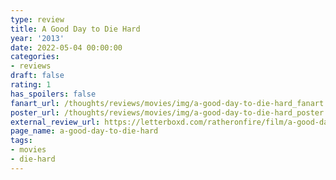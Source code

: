 ```yaml
---
type: review
title: A Good Day to Die Hard
year: '2013'
date: 2022-05-04 00:00:00
categories:
- reviews
draft: false
rating: 1
has_spoilers: false
fanart_url: /thoughts/reviews/movies/img/a-good-day-to-die-hard_fanart.png
poster_url: /thoughts/reviews/movies/img/a-good-day-to-die-hard_poster.png
external_review_url: https://letterboxd.com/ratheronfire/film/a-good-day-to-die-hard/
page_name: a-good-day-to-die-hard
tags:
- movies
- die-hard
---
```


